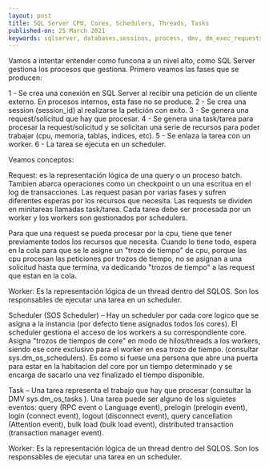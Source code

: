 ```yaml
---
layout: post
title: SQL Server CPU, Cores, Schedulers, Threads, Tasks
published-on: 25 March 2021
keywords: sqlserver, databases,sessions, process, dmv, dm_exec_requests, dm_exec_connections, dm_exec_sessions, CPU, Cores, Schedulers, Threads, Tasks 
---
```


Vamos a intentar entender como funcona a un nivel alto, como SQL Server gestiona los procesos que gestiona. Primero veamos las fases que se producen:

1 - Se crea una conexión en SQL Server al recibir una petición de un cliente externo. En procesos internos, esta fase no se produce.
2 - Se crea una session (session_id) al realizarse la petición con exito.
3 - Se genera una request/solicitud que hay que procesar.
4 - Se genera una task/tarea para procesar la request/solicitud y se solicitan una serie de recursos para poder trabajar (cpu, memoria, tablas, indices, etc).
5 - Se enlaza la tarea con un worker.
6 - La tarea se ejecuta en un scheduler.

Veamos conceptos:

Request: es la representación lógica de una query o un proceso batch. Tambien abarca operaciones como un checkpoint o un una escritua en el log de transacciones.
Las request pasan por varias fases y sufren diferentes esperas por los recursos que necesita. Las requests se dividen en minitareas llamadas task/tarea. Cada tarea debe ser procesada por un worker y los workers son gestionados por schedulers.

Para que una request se pueda procesar por la cpu, tiene que tener previamente todos los recursos que necesita. Cuando lo tiene todo, espera en la cola para que se le asigne un "trozo de tiempo" de cpu, porque las cpu procesan las peticiones por trozos de tiempo, no se asignan a una solicitud hasta que termina, va dedicando "trozos de tiempo" a las request que estan en la cola.


Worker: Es la representación lógica de un thread dentro del SQLOS. Son los responsables de ejecutar una tarea en un scheduler.

Scheduler (SOS Scheduler) – Hay un scheduler por cada core logico que se asigna a la instancia (por defecto tiene asignados todos los cores). El scheduler gestiona el acceso de los workers a su correspondiente core. Asigna "trozos de tiempos de core" en modo de hilos/threads a los workers, siendo ese core exclusivo para el worker en esa trozo de tiempo. (consultar sys.dm_os_schedulers). Es como si fuese una persona que abre una puerta para estar en la habitacion del core por un tiempo determinado y se encarga de sacarlo una vez finalizado el tiempo disponible.

Task – Una tarea representa el trabajo que hay que procesar (consultar la DMV sys.dm_os_tasks ). Una tarea puede ser alguno de los siguietes eventos: query (RPC event o Language event),  prelogin (prelogin event),   login (connect event),  logout  (disconnect event), query cancellation (Attention event), bulk load (bulk load event), distributed transaction (transaction manager event). 

Worker: Es la representación lógica de un thread dentro del SQLOS. Son los responsables de ejecutar una tarea en un scheduler.
